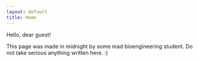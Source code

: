 ```yaml
---
layout: default
title: Home
---
```


Hello, dear guest!

This page was made in midnight by some mad bioengineering student. Do not take serious anything written here. :)


  

